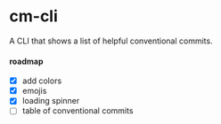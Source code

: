# cm-cli

A CLI that shows a list of helpful conventional commits.

#### roadmap

- [x] add colors
- [x] emojis
- [x] loading spinner
- [ ] table of conventional commits
